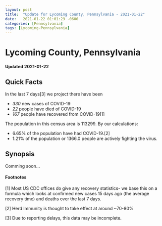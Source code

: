 ```yaml
---
layout: post
title:  "Update for Lycoming County, Pennsylvania - 2021-01-22"
date:   2021-01-22 01:01:29 -0600
categories: [Pennsylvania]
tags: [Lycoming-Pennsylvania]
---
```


# Lycoming County, Pennsylvania
#### Updated 2021-01-22

## Quick Facts

In the last 7 days[3] we project there have been
- *330* new cases of COVID-19
- *22* people have died of COVID-19
- *167* people have recovered from COVID-19[1]

The population in this census area is 113299. By our calculations:
- 6.65% of the population have had COVID-19.[2]
- 1.21% of the population or 1366.0 people are actively fighting the virus.

## Synopsis

Comming soon...


#### Footnotes

[1] Most US CDC offices do give any recovery statistics- we base this on a formula which looks at confirmed new cases
15 days ago (the average recovery time) and deaths over the last 7 days.

[2] Herd Immunity is thought to take effect at around ~70-80%

[3] Due to reporting delays, this data may be incomplete.
 
    